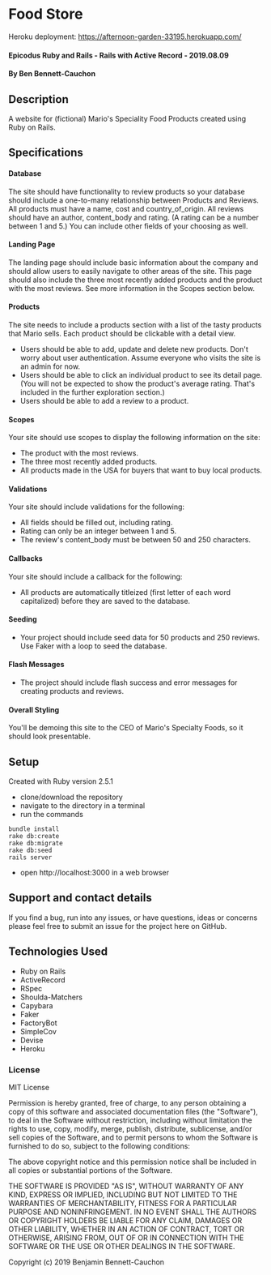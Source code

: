 # Food Store

Heroku deployment: https://afternoon-garden-33195.herokuapp.com/

#### Epicodus Ruby and Rails - Rails with Active Record - 2019.08.09

#### By Ben Bennett-Cauchon

## Description

A website for (fictional) Mario's Speciality Food Products created using Ruby on Rails.

## Specifications

#### Database
The site should have functionality to review products so your database should include a one-to-many relationship between Products and Reviews. All products must have a name, cost and country_of_origin. All reviews should have an author, content_body and rating. (A rating can be a number between 1 and 5.) You can include other fields of your choosing as well.

#### Landing Page
The landing page should include basic information about the company and should allow users to easily navigate to other areas of the site. This page should also include the three most recently added products and the product with the most reviews. See more information in the Scopes section below.

#### Products
The site needs to include a products section with a list of the tasty products that Mario sells. Each product should be clickable with a detail view.

* Users should be able to add, update and delete new products. Don't worry about user authentication. Assume everyone who visits the site is an admin for now.
* Users should be able to click an individual product to see its detail page. (You will not be expected to show the product's average rating. That's included in the further exploration section.)
* Users should be able to add a review to a product.

#### Scopes
Your site should use scopes to display the following information on the site:

* The product with the most reviews.
* The three most recently added products.
* All products made in the USA for buyers that want to buy local products.

#### Validations
Your site should include validations for the following:

* All fields should be filled out, including rating.
* Rating can only be an integer between 1 and 5.
* The review's content_body must be between 50 and 250 characters.

#### Callbacks
Your site should include a callback for the following:
* All products are automatically titleized (first letter of each word capitalized) before they are saved to the database.

#### Seeding
* Your project should include seed data for 50 products and 250 reviews. Use Faker with a loop to seed the database.

#### Flash Messages
* The project should include flash success and error messages for creating products and reviews.

#### Overall Styling
You'll be demoing this site to the CEO of Mario's Specialty Foods, so it should look presentable.

## Setup

Created with Ruby version 2.5.1
* clone/download the repository
* navigate to the directory in a terminal
* run the commands
```
bundle install
rake db:create
rake db:migrate
rake db:seed
rails server
```
* open http://localhost:3000 in a web browser

## Support and contact details

If you find a bug, run into any issues, or have questions, ideas or concerns please feel free to submit an issue for the project here on GitHub.

## Technologies Used

* Ruby on Rails
* ActiveRecord
* RSpec
* Shoulda-Matchers
* Capybara
* Faker
* FactoryBot
* SimpleCov
* Devise
* Heroku

### License

MIT License

Permission is hereby granted, free of charge, to any person obtaining a copy of this software and associated documentation files (the "Software"), to deal in the Software without restriction, including without limitation the rights to use, copy, modify, merge, publish, distribute, sublicense, and/or sell copies of the Software, and to permit persons to whom the Software is furnished to do so, subject to the following conditions:

The above copyright notice and this permission notice shall be included in all copies or substantial portions of the Software.

THE SOFTWARE IS PROVIDED "AS IS", WITHOUT WARRANTY OF ANY KIND, EXPRESS OR IMPLIED, INCLUDING BUT NOT LIMITED TO THE WARRANTIES OF MERCHANTABILITY, FITNESS FOR A PARTICULAR PURPOSE AND NONINFRINGEMENT. IN NO EVENT SHALL THE AUTHORS OR COPYRIGHT HOLDERS BE LIABLE FOR ANY CLAIM, DAMAGES OR OTHER LIABILITY, WHETHER IN AN ACTION OF CONTRACT, TORT OR OTHERWISE, ARISING FROM, OUT OF OR IN CONNECTION WITH THE SOFTWARE OR THE USE OR OTHER DEALINGS IN THE SOFTWARE.

Copyright (c) 2019 Benjamin Bennett-Cauchon
